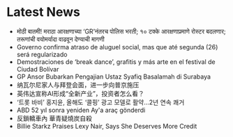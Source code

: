 # Latest News
-  मोठी बातमी! मराठा आरक्षणाच्या ‘GR’नंतरच पोलिस भरती; १० टक्के आरक्षणाप्रमाणे रोस्टर बदलणार; तरूणांची वयोमर्यादा वाढवून देण्याची मागणी
-  Governo confirma atraso de aluguel social, mas que até segunda (26) será regularizado
-  Demostraciones de ‘break dance’, grafitis y más arte en el festival de Ciudad Bolívar
-  GP Ansor Bubarkan Pengajian Ustaz Syafiq Basalamah di Surabaya
-  纳瓦尔尼家人与拜登会面，进一步向普京施压
-  英伟达宣称AI形成“全新产业”，投资者怎么看？
-  ‘트롯 바비’ 홍지윤, 올해도 ‘콜핑’ 광고 모델로 활약...2년 연속 쾌거
-  ABD 52 yıl sonra yeniden Ay'a araç gönderdi
-  反鎖轎車內 華青疑燒炭自殺
-  Billie Starkz Praises Lexy Nair, Says She Deserves More Credit
